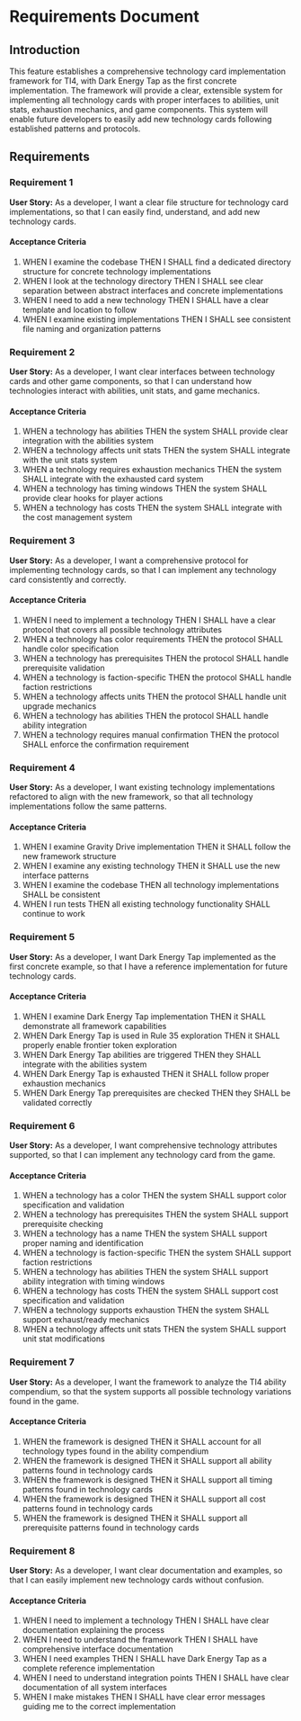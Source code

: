 # Requirements Document

## Introduction

This feature establishes a comprehensive technology card implementation framework for TI4, with Dark Energy Tap as the first concrete implementation. The framework will provide a clear, extensible system for implementing all technology cards with proper interfaces to abilities, unit stats, exhaustion mechanics, and game components. This system will enable future developers to easily add new technology cards following established patterns and protocols.

## Requirements

### Requirement 1

**User Story:** As a developer, I want a clear file structure for technology card implementations, so that I can easily find, understand, and add new technology cards.

#### Acceptance Criteria

1. WHEN I examine the codebase THEN I SHALL find a dedicated directory structure for concrete technology implementations
2. WHEN I look at the technology directory THEN I SHALL see clear separation between abstract interfaces and concrete implementations
3. WHEN I need to add a new technology THEN I SHALL have a clear template and location to follow
4. WHEN I examine existing implementations THEN I SHALL see consistent file naming and organization patterns

### Requirement 2

**User Story:** As a developer, I want clear interfaces between technology cards and other game components, so that I can understand how technologies interact with abilities, unit stats, and game mechanics.

#### Acceptance Criteria

1. WHEN a technology has abilities THEN the system SHALL provide clear integration with the abilities system
2. WHEN a technology affects unit stats THEN the system SHALL integrate with the unit stats system
3. WHEN a technology requires exhaustion mechanics THEN the system SHALL integrate with the exhausted card system
4. WHEN a technology has timing windows THEN the system SHALL provide clear hooks for player actions
5. WHEN a technology has costs THEN the system SHALL integrate with the cost management system

### Requirement 3

**User Story:** As a developer, I want a comprehensive protocol for implementing technology cards, so that I can implement any technology card consistently and correctly.

#### Acceptance Criteria

1. WHEN I need to implement a technology THEN I SHALL have a clear protocol that covers all possible technology attributes
2. WHEN a technology has color requirements THEN the protocol SHALL handle color specification
3. WHEN a technology has prerequisites THEN the protocol SHALL handle prerequisite validation
4. WHEN a technology is faction-specific THEN the protocol SHALL handle faction restrictions
5. WHEN a technology affects units THEN the protocol SHALL handle unit upgrade mechanics
6. WHEN a technology has abilities THEN the protocol SHALL handle ability integration
7. WHEN a technology requires manual confirmation THEN the protocol SHALL enforce the confirmation requirement

### Requirement 4

**User Story:** As a developer, I want existing technology implementations refactored to align with the new framework, so that all technology implementations follow the same patterns.

#### Acceptance Criteria

1. WHEN I examine Gravity Drive implementation THEN it SHALL follow the new framework structure
2. WHEN I examine any existing technology THEN it SHALL use the new interface patterns
3. WHEN I examine the codebase THEN all technology implementations SHALL be consistent
4. WHEN I run tests THEN all existing technology functionality SHALL continue to work

### Requirement 5

**User Story:** As a developer, I want Dark Energy Tap implemented as the first concrete example, so that I have a reference implementation for future technology cards.

#### Acceptance Criteria

1. WHEN I examine Dark Energy Tap implementation THEN it SHALL demonstrate all framework capabilities
2. WHEN Dark Energy Tap is used in Rule 35 exploration THEN it SHALL properly enable frontier token exploration
3. WHEN Dark Energy Tap abilities are triggered THEN they SHALL integrate with the abilities system
4. WHEN Dark Energy Tap is exhausted THEN it SHALL follow proper exhaustion mechanics
5. WHEN Dark Energy Tap prerequisites are checked THEN they SHALL be validated correctly

### Requirement 6

**User Story:** As a developer, I want comprehensive technology attributes supported, so that I can implement any technology card from the game.

#### Acceptance Criteria

1. WHEN a technology has a color THEN the system SHALL support color specification and validation
2. WHEN a technology has prerequisites THEN the system SHALL support prerequisite checking
3. WHEN a technology has a name THEN the system SHALL support proper naming and identification
4. WHEN a technology is faction-specific THEN the system SHALL support faction restrictions
5. WHEN a technology has abilities THEN the system SHALL support ability integration with timing windows
6. WHEN a technology has costs THEN the system SHALL support cost specification and validation
7. WHEN a technology supports exhaustion THEN the system SHALL support exhaust/ready mechanics
8. WHEN a technology affects unit stats THEN the system SHALL support unit stat modifications

### Requirement 7

**User Story:** As a developer, I want the framework to analyze the TI4 ability compendium, so that the system supports all possible technology variations found in the game.

#### Acceptance Criteria

1. WHEN the framework is designed THEN it SHALL account for all technology types found in the ability compendium
2. WHEN the framework is designed THEN it SHALL support all ability patterns found in technology cards
3. WHEN the framework is designed THEN it SHALL support all timing patterns found in technology cards
4. WHEN the framework is designed THEN it SHALL support all cost patterns found in technology cards
5. WHEN the framework is designed THEN it SHALL support all prerequisite patterns found in technology cards

### Requirement 8

**User Story:** As a developer, I want clear documentation and examples, so that I can easily implement new technology cards without confusion.

#### Acceptance Criteria

1. WHEN I need to implement a technology THEN I SHALL have clear documentation explaining the process
2. WHEN I need to understand the framework THEN I SHALL have comprehensive interface documentation
3. WHEN I need examples THEN I SHALL have Dark Energy Tap as a complete reference implementation
4. WHEN I need to understand integration points THEN I SHALL have clear documentation of all system interfaces
5. WHEN I make mistakes THEN I SHALL have clear error messages guiding me to the correct implementation
